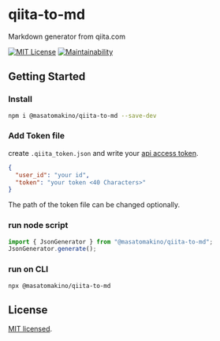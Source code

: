 # qiita-to-md

Markdown generator from qiita.com

[![MIT License](http://img.shields.io/badge/license-MIT-blue.svg?style=flat)](LICENSE)
[![Maintainability](https://api.codeclimate.com/v1/badges/85442a6c02c73e0f380a/maintainability)](https://codeclimate.com/github/MasatoMakino/qiita-to-md/maintainability)

## Getting Started

### Install

```bash
npm i @masatomakino/qiita-to-md --save-dev
```

### Add Token file

create `.qiita_token.json` and write your [api access token](https://qiita.com/api/v2/docs#%E3%82%A2%E3%82%AF%E3%82%BB%E3%82%B9%E3%83%88%E3%83%BC%E3%82%AF%E3%83%B3).

```json
{
  "user_id": "your id",
  "token": "your token <40 Characters>"
}
```

The path of the token file can be changed optionally.

### run node script

```js
import { JsonGenerator } from "@masatomakino/qiita-to-md";
JsonGenerator.generate();
```

### run on CLI

```shell
npx @masatomakino/qiita-to-md
```

## License

[MIT licensed](LICENSE).

